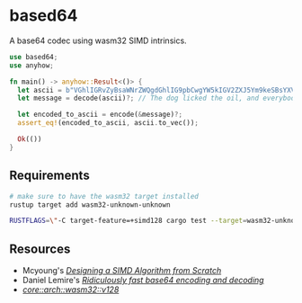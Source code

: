 # based64

A base64 codec using wasm32 SIMD intrinsics.

```rust
use based64;
use anyhow;

fn main() -> anyhow::Result<()> {
  let ascii = b"VGhlIGRvZyBsaWNrZWQgdGhlIG9pbCwgYW5kIGV2ZXJ5Ym9keSBsYXVnaGVkLg==";
  let message = decode(ascii)?; // The dog licked the oil, and everybody laughed.

  let encoded_to_ascii = encode(&message)?;
  assert_eq!(encoded_to_ascii, ascii.to_vec());

  Ok(())
}
```

## Requirements

```bash
# make sure to have the wasm32 target installed
rustup target add wasm32-unknown-unknown

RUSTFLAGS=\"-C target-feature=+simd128 cargo test --target=wasm32-unknown-unknown
```

## Resources

- Mcyoung's [_Designing a SIMD Algorithm from Scratch_](https://mcyoung.xyz/2023/11/27/simd-base64/)
- Daniel Lemire's [_Ridiculously fast base64 encoding and decoding_](https://lemire.me/blog/2018/01/17/ridiculously-fast-base64-encoding-and-decoding/)
- [_core::arch::wasm32::v128_](https://doc.rust-lang.org/stable/core/arch/wasm32/struct.v128.html)
